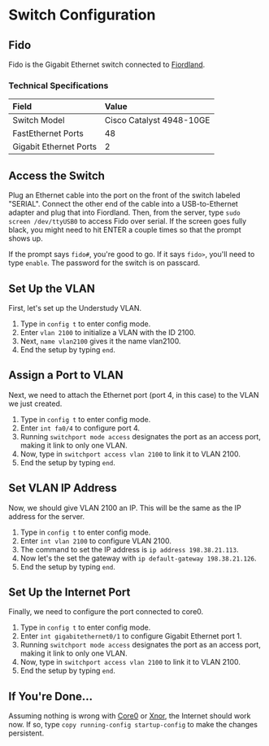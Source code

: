 # Switch Configuration

## Fido

Fido is the Gigabit Ethernet switch connected to [Fiordland](server-configuration/#fiordland).

### Technical Specifications

| Field | Value |
| :--- | :--- |
| Switch Model | Cisco Catalyst 4948-10GE |
| FastEthernet Ports | 48 |
| Gigabit Ethernet Ports | 2 |

## Access the Switch

Plug an Ethernet cable into the port on the front of the switch labeled "SERIAL". Connect the other end of the cable into a USB-to-Ethernet adapter and plug that into Fiordland. Then, from the server, type `sudo screen /dev/ttyUSB0` to access Fido over serial. If the screen goes fully black, you might need to hit ENTER a couple times so that the prompt shows up.

If the prompt says `fido#`, you're good to go. If it says `fido>`, you'll need to type `enable`. The password for the switch is on passcard.

##  Set Up the VLAN

First, let's set up the Understudy VLAN.

1. Type in `config t` to enter config mode.
2. Enter `vlan 2100` to initialize a VLAN with the ID 2100.
3. Next, `name vlan2100` gives it the name vlan2100.
4. End the setup by typing `end`.

## Assign a Port to VLAN

Next, we need to attach the Ethernet port \(port 4, in this case\) to the VLAN we just created.

1. Type in `config t` to enter config mode.
2. Enter `int fa0/4` to configure port 4.
3. Running `switchport mode access` designates the port as an access port, making it link to only one VLAN.
4. Now, type in `switchport access vlan 2100` to link it to VLAN 2100.
5. End the setup by typing `end`.

## Set VLAN IP Address

Now, we should give VLAN 2100 an IP. This will be the same as the IP address for the server.

1. Type in `config t` to enter config mode.
2. Enter `int vlan 2100` to configure VLAN 2100.
3. The command to set the IP address is `ip address 198.38.21.113`.
4. Now let's the set the gateway with `ip default-gateway 198.38.21.126`.
5. End the setup by typing `end`.

## Set Up the Internet Port

Finally, we need to configure the port connected to core0.

1. Type in `config t` to enter config mode.
2. Enter `int gigabitethernet0/1` to configure Gigabit Ethernet port 1.
3. Running `switchport mode access` designates the port as an access port, making it link to only one VLAN.
4. Now, type in `switchport access vlan 2100` to link it to VLAN 2100.
5. End the setup by typing `end`.

## If You're Done...

Assuming nothing is wrong with [Core0](../switches/core0.md) or [Xnor](../switches/xnor.md), the Internet should work now. If so, type `copy running-config startup-config` to make the changes persistent. 

